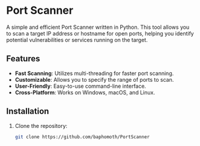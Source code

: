 # Port Scanner

A simple and efficient Port Scanner written in Python. This tool allows you to scan a target IP address or hostname for open ports, helping you identify potential vulnerabilities or services running on the target.

## Features

- **Fast Scanning**: Utilizes multi-threading for faster port scanning.
- **Customizable**: Allows you to specify the range of ports to scan.
- **User-Friendly**: Easy-to-use command-line interface.
- **Cross-Platform**: Works on Windows, macOS, and Linux.

## Installation

1. Clone the repository:
   ```bash
   git clone https://github.com/baphomoth/PortScanner
